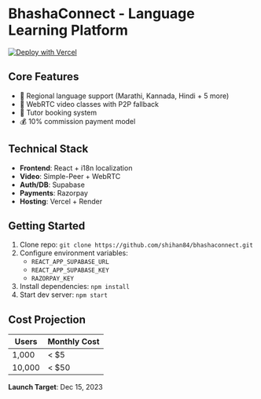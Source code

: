 # BhashaConnect - Language Learning Platform
[![Deploy with Vercel](https://vercel.com/button)](https://vercel.com/new/git/external?repository-url=https://github.com/shihan84/bhashaconnect)
## Core Features
- 💬 Regional language support (Marathi, Kannada, Hindi + 5 more)
- 🎥 WebRTC video classes with P2P fallback
- 📅 Tutor booking system
- 💰 10% commission payment model
## Technical Stack
- **Frontend**: React + i18n localization
- **Video**: Simple-Peer + WebRTC
- **Auth/DB**: Supabase
- **Payments**: Razorpay
- **Hosting**: Vercel + Render
## Getting Started
1. Clone repo: `git clone https://github.com/shihan84/bhashaconnect.git`
2. Configure environment variables:
   - `REACT_APP_SUPABASE_URL`
   - `REACT_APP_SUPABASE_KEY`
   - `RAZORPAY_KEY`
3. Install dependencies: `npm install`
4. Start dev server: `npm start`
## Cost Projection
| Users | Monthly Cost |
|-------|-------------|
| 1,000 | < $5        |
| 10,000| < $50       |
**Launch Target**: Dec 15, 2023
